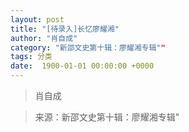 ```yaml
---
layout: post
title: "[待录入]长忆廖耀湘"
author: "肖自成"
category: "新邵文史第十辑：廖耀湘专辑""
tags: 分类
date:  1900-01-01 00:00:00 +0000
---
```

> 肖自成



> 来源：新邵文史第十辑：廖耀湘专辑"